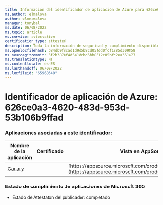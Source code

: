 ```yaml
---
title: Información del identificador de aplicación de Azure para 626ce0a3-4620-483d-953d-53b106b9ffad
ms.author: elmalova
author: elenamalova
manager: tonybal
ms.date: 06/08/2022
ms.topic: article
ms.service: attestation
certification_type: attested
description: Toda la información de seguridad y cumplimiento disponible para 626ce0a3-4620-483d-953d-53b106b9ffad.
ms.openlocfilehash: b84db9fdcad1d9d5b8cd05fdd0fcf1285d309858
ms.sourcegitcommit: 6f2b3870f4d541dcbd5bb8312c05bfc2ea351a77
ms.translationtype: MT
ms.contentlocale: es-ES
ms.lasthandoff: 06/09/2022
ms.locfileid: "65968340"
---
```

# <a name="azure-app-id-626ce0a3-4620-483d-953d-53b106b9ffad"></a>Identificador de aplicación de Azure: 626ce0a3-4620-483d-953d-53b106b9ffad


### <a name="apps-associated-with-this-id"></a>Aplicaciones asociadas a este identificador:
| **Nombre de la aplicación** | **Certificado** | **Vista en AppSource** |
|--------------|---------------|-----------------------|
| [Canary](../forward/WA200003193.md) |  | [https://appsource.microsoft.com/product/office/WA200003193](https://appsource.microsoft.com/product/office/WA200003193) |

### <a name="microsoft-365-app-compliance-status"></a>Estado de cumplimiento de aplicaciones de Microsoft 365
- Estado de Attestaton del publicador: completado
